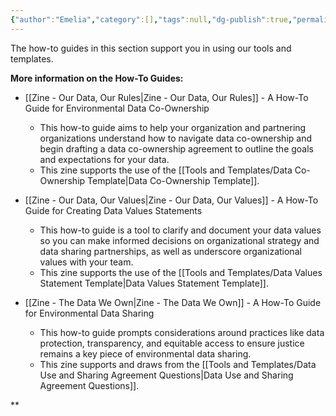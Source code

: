```yaml
---
{"author":"Emelia","category":[],"tags":null,"dg-publish":true,"permalink":"/how-to-guides-and-zines/about-the-guides/","dgPassFrontmatter":true}
---
```



The how-to guides in this section support you in using our tools and templates.  


**More information on the How-To Guides:**

- [[Zine - Our Data, Our Rules\|Zine - Our Data, Our Rules]] - A How-To Guide for Environmental Data Co-Ownership
	- This how-to guide aims to help your organization and partnering organizations understand how to navigate data co-ownership and begin drafting a data co-ownership agreement to outline the goals and expectations for your data.
	- This zine supports the use of the [[Tools and Templates/Data Co-Ownership Template\|Data Co-Ownership Template]].


- [[Zine - Our Data, Our Values\|Zine - Our Data, Our Values]] - A How-To Guide for Creating Data Values Statements
	- This how-to guide is a tool to clarify and document your data values so you can make informed decisions on organizational strategy and data sharing partnerships, as well as underscore organizational values with your team.
	- This zine supports the use of the [[Tools and Templates/Data Values Statement Template\|Data Values Statement Template]].

- [[Zine - The Data We Own\|Zine - The Data We Own]] - A How-To Guide for Environmental Data Sharing
	- This how-to guide prompts considerations around practices like data protection, transparency, and equitable access to ensure justice remains a key piece of environmental data sharing.
	- This zine supports and draws from the [[Tools and Templates/Data Use and Sharing Agreement Questions\|Data Use and Sharing Agreement Questions]].




**

